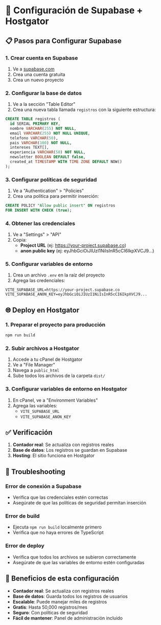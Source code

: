 # 🚀 Configuración de Supabase + Hostgator

## 📋 Pasos para Configurar Supabase

### 1. Crear cuenta en Supabase
1. Ve a [supabase.com](https://supabase.com)
2. Crea una cuenta gratuita
3. Crea un nuevo proyecto

### 2. Configurar la base de datos
1. Ve a la sección "Table Editor"
2. Crea una nueva tabla llamada `registros` con la siguiente estructura:

```sql
CREATE TABLE registros (
  id SERIAL PRIMARY KEY,
  nombre VARCHAR(255) NOT NULL,
  email VARCHAR(255) NOT NULL UNIQUE,
  telefono VARCHAR(50),
  pais VARCHAR(100) NOT NULL,
  intereses TEXT[],
  experiencia VARCHAR(50) NOT NULL,
  newsletter BOOLEAN DEFAULT false,
  created_at TIMESTAMP WITH TIME ZONE DEFAULT NOW()
);
```

### 3. Configurar políticas de seguridad
1. Ve a "Authentication" > "Policies"
2. Crea una política para permitir inserción:

```sql
CREATE POLICY "Allow public insert" ON registros
FOR INSERT WITH CHECK (true);
```

### 4. Obtener las credenciales
1. Ve a "Settings" > "API"
2. Copia:
   - **Project URL** (ej: https://your-project.supabase.co)
   - **anon public key** (ej: eyJhbGciOiJIUzI1NiIsInR5cCI6IkpXVCJ9...)

### 5. Configurar variables de entorno
1. Crea un archivo `.env` en la raíz del proyecto
2. Agrega las credenciales:

```env
VITE_SUPABASE_URL=https://your-project.supabase.co
VITE_SUPABASE_ANON_KEY=eyJhbGciOiJIUzI1NiIsInR5cCI6IkpXVCJ9...
```

## 🌐 Deploy en Hostgator

### 1. Preparar el proyecto para producción
```bash
npm run build
```

### 2. Subir archivos a Hostgator
1. Accede a tu cPanel de Hostgator
2. Ve a "File Manager"
3. Navega a `public_html`
4. Sube todos los archivos de la carpeta `dist/`

### 3. Configurar variables de entorno en Hostgator
1. En cPanel, ve a "Environment Variables"
2. Agrega las variables:
   - `VITE_SUPABASE_URL`
   - `VITE_SUPABASE_ANON_KEY`

## ✅ Verificación

1. **Contador real**: Se actualiza con registros reales
2. **Base de datos**: Los registros se guardan en Supabase
3. **Hosting**: El sitio funciona en Hostgator

## 🔧 Troubleshooting

### Error de conexión a Supabase
- Verifica que las credenciales estén correctas
- Asegúrate de que las políticas de seguridad permitan inserción

### Error de build
- Ejecuta `npm run build` localmente primero
- Verifica que no haya errores de TypeScript

### Error de deploy
- Verifica que todos los archivos se subieron correctamente
- Asegúrate de que las variables de entorno estén configuradas

## 🎯 Beneficios de esta configuración

- **Contador real**: Se actualiza con registros reales
- **Base de datos**: Guarda todos los registros de usuarios
- **Escalable**: Puede manejar miles de registros
- **Gratis**: Hasta 50,000 registros/mes
- **Seguro**: Con políticas de seguridad
- **Fácil de mantener**: Panel de administración incluido
